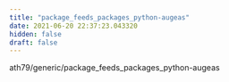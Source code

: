 ```yaml
---
title: "package_feeds_packages_python-augeas"
date: 2021-06-20 22:37:23.043320
hidden: false
draft: false
---
```


ath79/generic/package_feeds_packages_python-augeas

